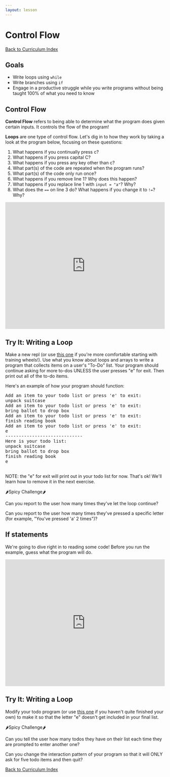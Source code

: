 ```yaml
---
layout: lesson
---
```


# Control Flow

<a href="../">Back to Curriculum Index</a>

## Goals

- Write loops using `while`
- Write branches using `if`
- Engage in a productive struggle while you write programs without being taught 100% of what you need to know

## Control Flow

**Control Flow** refers to being able to determine what the program does given certain inputs. It controls the flow of the program!

**Loops** are one type of control flow. Let's dig in to how they work by taking a look at the program below, focusing on these questions:

1. What happens if you continually press c?
2. What happens if you press capital C?
3. What happens if you press any key other than c?
4. What part(s) of the code are repeated when the program runs?
5. What part(s) of the code only run once?
6. What happens if you remove line 1? Why does this happen?
7. What happens if you replace line 1 with `input = "a"`? Why?
8. What does the `==` on line 3 do? What happens if you change it to `!=`? Why?

<iframe height="400px" width="100%" src="https://repl.it/@turingschool/Loop-Example?lite=true" scrolling="no" frameborder="no" allowtransparency="true" allowfullscreen="true" sandbox="allow-forms allow-pointer-lock allow-popups allow-same-origin allow-scripts allow-modals"></iframe>

<!-- Now let's look at a slightly more complex example, focusing on these questions:

1. What new variable has been introduced and how is it used?
2. What happens if you change the variable to `count = 10`?
3. What does `count += 1` do?
4. What happens if you remove line 7? Why?
5. What happens if you remove line 6? Why?  -->

<!-- <iframe height="400px" width="100%" src="https://repl.it/@turingschool/Loop-Example-With-Counter?lite=true" scrolling="no" frameborder="no" allowtransparency="true" allowfullscreen="true" sandbox="allow-forms allow-pointer-lock allow-popups allow-same-origin allow-scripts allow-modals"></iframe> -->

<div class="try-it-new">
  <h2>Try It: Writing a Loop</h2>
  <p>Make a new repl (or use <a href="https://repl.it/@turingschool/Todo-List" target="blank">this one</a> if you're more comfortable starting with training wheels!). Use what you know about loops and arrays to write a program that collects items on a user's "To-Do" list. Your program should continue asking for more to-dos UNLESS the user presses "e" for exit. Then print out all of the to-do items.</p>
  <p>Here's an example of how your program should function:</p>
  <pre>Add an item to your todo list or press 'e' to exit:
unpack suitcase
Add an item to your todo list or press 'e' to exit:
bring ballot to drop box
Add an item to your todo list or press 'e' to exit:
finish reading book
Add an item to your todo list or press 'e' to exit:
e
-----------------------------
Here is your todo list:
unpack suitcase
bring ballot to drop box
finish reading book
e
  </pre>
  <p>NOTE: the "e" for exit will print out in your todo list for now. That's ok! We'll learn how to remove it in the next exercise.</p>
  <div class="spicy-container">
    <p class="spicy-click">🌶Spicy Challenge🌶</p>
    <div class="spicy-toggle">
      <p>Can you report to the user how many times they've let the loop continue?</p>
      <p>Can you report to the user how many times they've pressed a specific letter (for example, "You've pressed 'a' 2 times")?</p>
    </div>
  </div>
</div>


## If statements

We're going to dive right in to reading some code! Before you run the example, guess what the program will do.

<iframe height="400px" width="100%" src="https://repl.it/@turingschool/Loops-and-If-Statements?lite=true" scrolling="no" frameborder="no" allowtransparency="true" allowfullscreen="true" sandbox="allow-forms allow-pointer-lock allow-popups allow-same-origin allow-scripts allow-modals"></iframe>

<div class="try-it-new">
  <h2>Try It: Writing a Loop</h2>
  <p>Modify your todo program (or use <a href="https://repl.it/@turingschool/Todo-Starter" target="blank">this one</a> if you haven't quite finished your own) to make it so that the letter "e" doesn't get included in your final list.</p>

  <div class="spicy-container">
    <p class="spicy-click">🌶Spicy Challenge🌶</p>
    <div class="spicy-toggle">
      <p>Can you tell the user how many todos they have on their list each time they are prompted to enter another one?</p>
      <p>Can you change the interaction pattern of your program so that it will ONLY ask for five todo items and then quit?</p>
    </div>
  </div>
</div>


<a href="../">Back to Curriculum Index</a>
